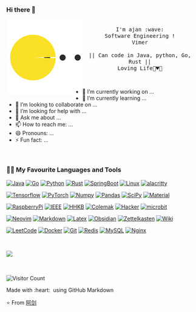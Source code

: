 ### Hi there 👋

<img align='left' src="https://raw.githubusercontent.com/Aniket965/Aniket965/master/pacman.svg?sanitize=true" width="200" height="200">

<p align="center">
  <br />
  <samp>
    I'm ajan :wave:
    <br />
    Software Engineering !
    <br />
    Vimer
    <br>
    <!-- * #DevCommunity * #100DaysOfCode * #100DaysOfMLCode * ML/DL/RL Enthusiasts * Flutter * ReactJs * MySql * -->
                  <br> || Can code in Java, python, Go, Rust  || <br>
                        Loving Life🌼♥️🥰
  </samp>
</p> 
<br/>

<!--
<img align='right' src='https://user-images.githubusercontent.com/5713670/87202985-820dcb80-c2b6-11ea-9f56-7ec461c497c3.gif' width='200"'>
<img align="right" alt="GIF" src="https://media.giphy.com/media/836HiJc7pgzy8iNXCn/giphy.gif" />
<img align="right" alt="GIF" src="https://raw.githubusercontent.com/JoeyBling/JoeyBling/master/pic/pusheencode.gif" />
<img align="right" alt="GIF" src="https://raw.githubusercontent.com/JoeyBling/JoeyBling/master/pic/pusheencode.gif" width='360' height='270' />
-->
<!--
**zhngjan/zhngjan** is a ✨ _special_ ✨ repository because its `README.md` (this file) appears on your GitHub profile.
Here are some ideas to get you started:
-->
 
 - 🔭 I’m currently working on ...   
 - 🌱 I’m currently learning ...   
 - 👯 I’m looking to collaborate on ...   
 - 🤔 I’m looking for help with ...   
 - 💬 Ask me about ...   
 - 📫 How to reach me: ...   
 - 😄 Pronouns: ...   
 - ⚡ Fun fact: ...    

<br/>

<!-- [![Top Langs](https://github-readme-stats.vercel.app/api/top-langs/?username=zhngjan)](https://github.com/zhngjan/github-readme-stats) 
-->
<!-- https://simpleicons.org/?q=zet -->   
<!-- Codemagic -->
<!-- GreenSock -->
<!-- Grav -->
<!-- HappyCow -->
<!-- Hashnode -->
<!-- Homebrew -->
<!-- Hyper -->
<!-- Fastly -->
<!-- iCloud -->
<!-- iFixit -->
<!-- Material Design Icons -->
<!-- Mail.Ru -->
<!-- Matrix -->
<!-- Metro -->
<!-- Moo -->
<!-- Nintendo Switch -->
<!-- OpenAI Gym -->
<!-- Rancher -->
<!-- Red Hat -->
<!-- Ruby Sinatra -->
<!-- Zorin -->
<!-- Zulip -->
<!-- Zerply -->
<!-- Zendesk -->
<!-- Zigbee -->
<!-- Zenodo -->
<!-- Tesla -->


### 👨‍💻 My Favourite Languages and Tools
<!-- [![C](https://img.shields.io/badge/-A8B9CC?style=flat&logo=c&logoColor=white&link=https://github.com/zhngjan)](https://github.com/zhngjan)  -->
[![Java](https://img.shields.io/badge/Java-black?style=flat&logo=java&logoColor=white&link=https://github.com/zhngjan)](https://github.com/zhngjan) 
[![Go](https://img.shields.io/badge/-Go-black?style=flat&logo=go&link=https://github.com/zhngjan)](https://github.com/zhngjan) 
[![Python](https://img.shields.io/badge/-Python-black?style=flat&logo=python&link=https://github.com/zhngjan)](https://github.com/zhngjan) 
[![Rust](https://img.shields.io/badge/-Rust-black?style=flat&logo=rust&link=https://github.com/zhngjan)](https://github.com/zhngjan) 
[![SpringBoot](https://img.shields.io/badge/-Springboot-black?style=flat&logo=spring&link=https://github.com/zhngjan)](https://github.com/zhngjan) 
[![Linux](https://img.shields.io/badge/-Linux-black?style=flat&logo=linux&link=https://github.com/zhngjan)](https://github.com/zhngjan) 
[![alacritty](https://img.shields.io/badge/-alacritty-black?style=flat&logo=alacritty&link=https://github.com/zhngjan)](https://github.com/zhngjan) 
<!-- [![ArchLinux](https://img.shields.io/badge/-ArchLinux-black?style=flat&logo=ArchLinux&link=https://github.com/zhngjan)](https://github.com/zhngjan)  -->
<!-- [![dwm](https://img.shields.io/badge/-dwm-black?style=flat&logo=dwm&link=https://github.com/zhngjan)](https://github.com/zhngjan)  -->

[![Tensorflow](https://img.shields.io/badge/-Tensorflow-black?style=flat&logo=tensorflow&link=https://github.com/zhngjan)](https://github.com/zhngjan) 
[![PyTorch](https://img.shields.io/badge/-PyTorch-black?style=flat&logo=pytorch&link=https://github.com/zhngjan)](https://github.com/zhngjan) 
[![Numpy](https://img.shields.io/badge/-Numpy-black?style=flat&logo=Numpy&link=https://github.com/zhngjan)](https://github.com/zhngjan) 
[![Pandas](https://img.shields.io/badge/-Pandas-black?style=flat&logo=Pandas&link=https://github.com/zhngjan)](https://github.com/zhngjan) 
[![SciPy](https://img.shields.io/badge/-SciPy-black?style=flat&logo=SciPy&link=https://github.com/zhngjan)](https://github.com/zhngjan) 
[![Material](https://img.shields.io/badge/-Material-black?style=flat&logo=MaterialDesignIcons&link=https://github.com/zhngjan)](https://github.com/zhngjan) 

[![RaspberryPi](https://img.shields.io/badge/-RaspberryPi-black?style=flat&logo=RaspberryPi&link=https://github.com/zhngjan)](https://github.com/zhngjan) 
[![IEEE](https://img.shields.io/badge/-IEEE-black?style=flat&logo=IEEE&link=https://github.com/zhngjan)](https://github.com/zhngjan) 
[![HHKB](https://img.shields.io/badge/-HHKB-black?style=flat&logo=Bluetooth&link=https://github.com/zhngjan)](https://github.com/zhngjan) 
[![Colemak](https://img.shields.io/badge/-Colemak-black?style=flat&logo=Minetest&link=https://github.com/zhngjan)](https://github.com/zhngjan) 
[![Hacker](https://img.shields.io/badge/-Hacker-black?style=flat&logo=RedHat&color=black&link=https://github.com/zhngjan)](https://github.com/zhngjan) 
[![microbit](https://img.shields.io/badge/-Micro:bit-black?style=flat&logo=microbit&link=https://github.com/zhngjan)](https://github.com/zhngjan) 
<!-- [![Arduino](https://img.shields.io/badge/-Arduino-black?style=flat&logo=Arduino&link=https://github.com/zhngjan)](https://github.com/zhngjan)  -->

<!-- [![Emacs](https://img.shields.io/badge/-Emacs-black?style=flat&logo=GNUEmacs&link=https://github.com/zhngjan)](https://github.com/zhngjan) -->
<!-- [![Vim](https://img.shields.io/badge/-Vim-black?style=flat&logo=vim&link=https://github.com/zhngjan)](https://github.com/zhngjan) -->
<!-- [![Notion](https://img.shields.io/badge/-Notion-black?style=flat&logo=Notion&link=https://github.com/zhngjan)](https://github.com/zhngjan)  -->
[![Neovim](https://img.shields.io/badge/-Neovim-black?style=flat&logo=neovim&link=https://github.com/zhngjan)](https://github.com/zhngjan)
[![Markdown](https://img.shields.io/badge/-Markdown-black?style=flat&logo=Markdown&link=https://github.com/zhngjan)](https://github.com/zhngjan) 
[![Latex](https://img.shields.io/badge/-LaTex-black?style=flat&logo=LaTex&link=https://github.com/zhngjan)](https://github.com/zhngjan) 
[![Obsidian](https://img.shields.io/badge/-Obsidian-black?style=flat&logo=Obsidian&link=https://github.com/zhngjan)](https://github.com/zhngjan) 
[![Zettelkasten](https://img.shields.io/badge/-Zettelkasten-black?style=flat&logo=Zerply&link=https://github.com/zhngjan)](https://github.com/zhngjan) 
[![Wiki](https://img.shields.io/badge/-Wiki-black?style=flat&logo=PCGamingWiki&link=https://github.com/zhngjan)](https://github.com/zhngjan) 


[![LeetCode](https://img.shields.io/badge/-LeetCode-black?style=flat&logo=leetCode&link=https://github.com/zhngjan)](https://github.com/zhngjan)
[![Docker](https://img.shields.io/badge/-Docker-black?style=flat&logo=docker&link=https://github.com/zhngjan)](https://github.com/zhngjan) 
[![Git](https://img.shields.io/badge/-Git-black?style=flat&logo=git&link=https://github.com/zhngjan)](https://github.com/zhngjan) 
[![Redis](https://img.shields.io/badge/-Redis-black?style=flat&logo=redis&link=https://github.com/zhngjan)](https://github.com/zhngjan) 
[![MySQL](https://img.shields.io/badge/-MySQL-black?style=flat&logo=mysql&link=https://github.com/zhngjan)](https://github.com/zhngjan)
[![Nginx](https://img.shields.io/badge/-Nginx-black?style=flat&logo=Nginx&link=https://github.com/zhngjan)](https://github.com/zhngjan)
<!-- [![Nodejs](https://img.shields.io/badge/-Nodejs-black?style=flat&logo=Node.js&link=https://github.com/zhngjan)](https://github.com/zhngjan)  -->

<br/>  

<p align="left">
<a href="https://github-readme-stats.vercel.app/api?username=zhngjan&show_icons=true&theme=tokyonight">
  <img src="https://github-readme-stats.vercel.app/api?username=zhngjan&show_icons=true&theme=tokyonight"/>
</a>
</p>

<!-- 
<div>
    <img height="165" align="left" src="https://github-readme-stats.vercel.app/api?username=zhngjan&show_icons=true&theme=tokyonight" />
    <img src="https://github-readme-stats.vercel.app/api/top-langs/?username=zhngjan&hide=html,css,Jupyter+Notebook,ruby,javascript&theme=tokyonight&langs_count=6&layout=compact" />
</div> 
-->


<br/>
<!--
![Github stats](https://github-readme-stats.vercel.app/api?username=zhngjan&show_icons=true&theme=tokyonight)
-->

![Visitor Count](https://profile-counter.glitch.me/zhngjan/count.svg)    

<p align="left">
  Made with :heart: &nbsp;using GitHub Markdown
<!--   <img src="https://media.giphy.com/media/jpVnC65DmYeyRL4LHS/giphy.gif" width="20%"> -->
</p>

⭐️ From [阿剑](https://github.com/zhngjan)
